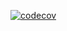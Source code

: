 [![codecov](https://codecov.io/gh/jumado2/Minecraft/graph/badge.svg?token=MEKHK5U90J)](https://codecov.io/gh/jumado2/Minecraft)
